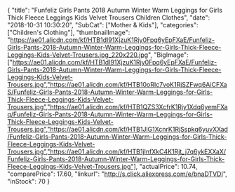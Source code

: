 {
	"title": "Funfeliz Girls Pants 2018 Autumn Winter Warm Leggings for Girls Thick Fleece Leggings Kids Velvet Trousers Children Clothes",
	"date": "2018-10-31 10:30:20",
	"SubCat": ["Mother & Kids"],
	"categories": ["Children's Clothing"],
	"thumbnailImage": "https://ae01.alicdn.com/kf/HTB1dI91XjzuK1Rjy0Fpq6yEpFXaE/Funfeliz-Girls-Pants-2018-Autumn-Winter-Warm-Leggings-for-Girls-Thick-Fleece-Leggings-Kids-Velvet-Trousers.jpg_220x220.jpg",
	"BigImage": ["https://ae01.alicdn.com/kf/HTB1dI91XjzuK1Rjy0Fpq6yEpFXaE/Funfeliz-Girls-Pants-2018-Autumn-Winter-Warm-Leggings-for-Girls-Thick-Fleece-Leggings-Kids-Velvet-Trousers.jpg","https://ae01.alicdn.com/kf/HTB10oRIc7voK1RjSZFwq6AiCFXaS/Funfeliz-Girls-Pants-2018-Autumn-Winter-Warm-Leggings-for-Girls-Thick-Fleece-Leggings-Kids-Velvet-Trousers.jpg","https://ae01.alicdn.com/kf/HTB1QZS3XcfrK1Rjy1Xdq6yemFXaq/Funfeliz-Girls-Pants-2018-Autumn-Winter-Warm-Leggings-for-Girls-Thick-Fleece-Leggings-Kids-Velvet-Trousers.jpg","https://ae01.alicdn.com/kf/HTB1JlG1XcnrK1RjSspkq6yuvXXad/Funfeliz-Girls-Pants-2018-Autumn-Winter-Warm-Leggings-for-Girls-Thick-Fleece-Leggings-Kids-Velvet-Trousers.jpg","https://ae01.alicdn.com/kf/HTB1jInfXkC4K1Rjt_j7q6ykEXXaX/Funfeliz-Girls-Pants-2018-Autumn-Winter-Warm-Leggings-for-Girls-Thick-Fleece-Leggings-Kids-Velvet-Trousers.jpg"],
	"actualPrice": 10.74,
	"comparePrice": 17.60,
	"linkurl": "http://s.click.aliexpress.com/e/bnaDTVDI",
	"inStock": 70
}
